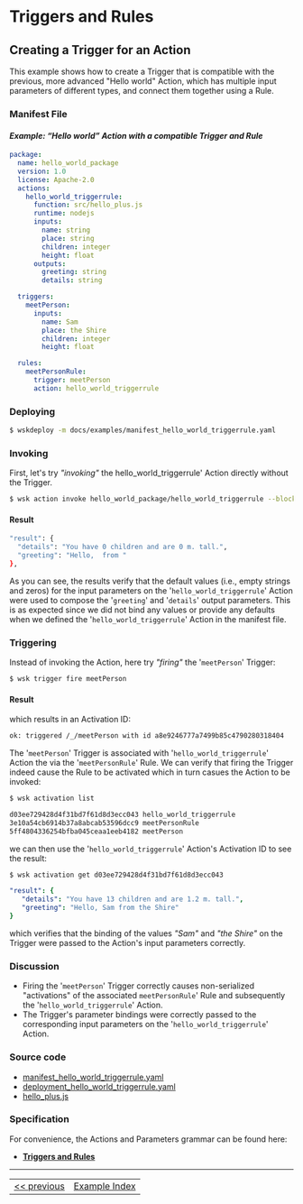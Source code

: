 # Triggers and Rules

## Creating a Trigger for an Action
This example shows how to create a Trigger that is compatible with the previous, more advanced "Hello world" Action, which has multiple input parameters of different types, and connect them together using a Rule.

### Manifest File
#### _Example: “Hello world” Action with a compatible Trigger and Rule_
```yaml
package:
  name: hello_world_package
  version: 1.0
  license: Apache-2.0
  actions:
    hello_world_triggerrule:
      function: src/hello_plus.js
      runtime: nodejs
      inputs:
        name: string
        place: string
        children: integer
        height: float
      outputs:
        greeting: string
        details: string

  triggers:
    meetPerson:
      inputs:
        name: Sam
        place: the Shire
        children: integer
        height: float

  rules:
    meetPersonRule:
      trigger: meetPerson
      action: hello_world_triggerrule
```

### Deploying
```sh
$ wskdeploy -m docs/examples/manifest_hello_world_triggerrule.yaml
```

### Invoking
First, let's try _"invoking"_ the hello_world_triggerrule' Action directly without the Trigger.
```sh
$ wsk action invoke hello_world_package/hello_world_triggerrule --blocking
```

#### Result
```sh
"result": {
  "details": "You have 0 children and are 0 m. tall.",
  "greeting": "Hello,  from "
},
```
As you can see, the results verify that the default values (i.e., empty strings and zeros) for the input parameters on the '```hello_world_triggerrule```' Action were used to compose the '```greeting```' and '```details```' output parameters. This is as expected since we did not bind any values or provide any defaults when we defined the '```hello_world_triggerrule```' Action in the manifest file.

### Triggering

Instead of invoking the Action, here try _"firing"_ the '```meetPerson```' Trigger:
```sh
$ wsk trigger fire meetPerson
```

#### Result
which results in an Activation ID:
```sh
ok: triggered /_/meetPerson with id a8e9246777a7499b85c4790280318404
```

The '```meetPerson```' Trigger is associated with '```hello_world_triggerrule```' Action the via the '```meetPersonRule```' Rule. We can verify that firing the Trigger indeed cause the Rule to be activated which in turn casues the Action to be invoked:
```sh
$ wsk activation list

d03ee729428d4f31bd7f61d8d3ecc043 hello_world_triggerrule
3e10a54cb6914b37a8abcab53596dcc9 meetPersonRule
5ff4804336254bfba045ceaa1eeb4182 meetPerson
```

we can then use the '```hello_world_triggerrule```' Action's Activation ID to see the result:
```sh
$ wsk activation get d03ee729428d4f31bd7f61d8d3ecc043
```

```yaml
"result": {
   "details": "You have 13 children and are 1.2 m. tall.",
   "greeting": "Hello, Sam from the Shire"
}
```

which verifies that the binding of the values _"Sam"_ and _"the Shire"_ on the Trigger were passed to the Action's input parameters correctly.

### Discussion
- Firing the '```meetPerson```' Trigger correctly causes non-serialized "activations" of the associated ```meetPersonRule```' Rule and subsequently the '```hello_world_triggerrule```' Action.
- The Trigger's parameter bindings were correctly passed to the corresponding input parameters on the '```hello_world_triggerrule```' Action.

### Source code
- [manifest_hello_world_triggerrule.yaml](examples/manifest_hello_world_triggerrule.yaml)
- [deployment_hello_world_triggerrule.yaml](examples/deployment_hello_world_triggerrule.yaml)
- [hello_plus.js](examples/src/hello_plus.js)

### Specification
For convenience, the Actions and Parameters grammar can be found here:
- **[Triggers and Rules](https://github.com/apache/incubator-openwhisk-wskdeploy/blob/master/specification/html/spec_trigger_rule.md#triggers-and-rules)**

---
<!--
 Bottom Navigation
-->
<html>
<div align="center">
<table align="center">
  <tr>
    <td><a href="wskdeploy_action_advanced_parms.md#actions">&lt;&lt;&nbsp;previous</a></td>
    <td><a href="programming_guide.md#guided-examples">Example Index</a></td>
<!--    <td><a href="">next&nbsp;&gt;&gt;</a></td> -->
  </tr>
</table>
</div>
</html>

